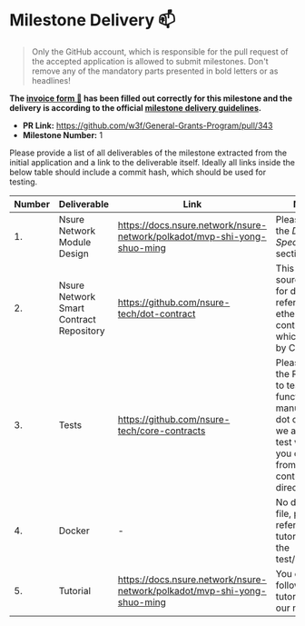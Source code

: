 # Milestone Delivery :mailbox:

> Only the GitHub account, which is responsible for the pull request of the accepted application is allowed to submit milestones. Don't remove any of the mandatory parts presented in bold letters or as headlines!

**The [invoice form :pencil:](https://forms.gle/8Wx7nxtq8fKrsuEz8) has been filled out correctly for this milestone and the delivery is according to the official [milestone delivery guidelines](https://github.com/w3f/General-Grants-Program/blob/master/grants/milestone-deliverables-guidelines.md).**  

* **PR Link:** https://github.com/w3f/General-Grants-Program/pull/343 
* **Milestone Number:** 1

Please provide a list of all deliverables of the milestone extracted from the initial application and a link to the deliverable itself. Ideally all links inside the below table should include a commit hash, which should be used for testing.

| Number | Deliverable | Link | Notes |
| ------------- | ------------- | ------------- |------------- |
| 1. | Nsure Network Module Design |https://docs.nsure.network/nsure-network/polkadot/mvp-shi-yong-shuo-ming| Please review the *DOT Specifications* section. | 
| 2.  | Nsure Network Smart Contract Repository |https://github.com/nsure-tech/dot-contract| This is the source code for dot, and referred to ethereum contract which audited by Certik.| 
| 3.  | Tests |https://github.com/nsure-tech/core-contracts| Please follow the README to test the functions manually. For dot contract, we also did a test which you can get from the dot contract test directory.| 
| 4.  | Docker | - | No docker file, please refer to the tutorial to run the test/program. | 
| 5. | Tutorial | https://docs.nsure.network/nsure-network/polkadot/mvp-shi-yong-shuo-ming | You can follow the tutorial to run our node. | 
